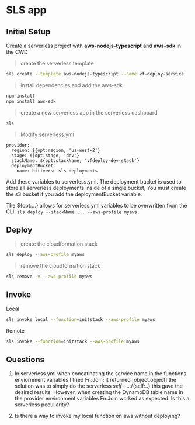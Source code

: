 # SLS app

## Initial Setup

Create a serverless project with **aws-nodejs-typescript** and **aws-sdk** in the CWD

> create the serverless template
```bash
sls create --template aws-nodejs-typescript --name vf-deploy-service
```

> install dependencies and add the aws-sdk
```bash
npm install
npm install aws-sdk
```

> create a new serverless app in the serverless dashboard
```bash
sls
```

> Modify serverless.yml

```YML
provider:
  region: ${opt:region, 'us-west-2'}
  stage: ${opt:stage, 'dev'}
  stackName: ${opt:stackName, 'vfdeploy-dev-stack'}
  deploymentBucket:
    name: bitiverse-sls-deployments
```

Add these variables to serverless.yml. The deployment bucket is used to store all serverless deployments inside of a single bucket, You must create the s3 bucket if you add the deploymentBucket variable. 

The ${opt:...} allows for serverless.yml variables to be overwritten from the CLI: `sls deploy --stackName ... --aws-profile myaws`

## Deploy

> create the cloudformation stack

```bash
sls deploy --aws-profile myaws
```

> remove the cloudformation stack

```bash
sls remove -v --aws-profile myaws
```

## Invoke

Local
```bash
sls invoke local --function=initstack --aws-profile myaws
```

Remote
```bash
sls invoke --function=initstack --aws-profile myaws
```

## Questions

1. In serverless.yml when concatinating the service name in the functions enviornment variables I tried Fn:Join; it returned [object,object] the solution was to simply do the serverless ${self:...}/${self:..} this gave the desired results; However, when creating the DynamoDB table name in the provider environment variables Fn:Join worked as expected. Is this a serverless peculiarity?

2. Is there a way to invoke my local function on aws without deploying?